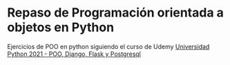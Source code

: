 # Repaso de Programación orientada a objetos en Python
Ejercicios de POO en python siguiendo el curso de Udemy [Universidad Python 2021 - POO, Django, Flask y Postgresql](https://www.udemy.com/course/universidad-python-desde-cero-hasta-experto-django-flask-rest-web/)
